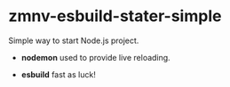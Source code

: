 # zmnv-esbuild-stater-simple

Simple way to start Node.js project.

* **nodemon** used to provide live reloading.

* **esbuild** fast as luck!
